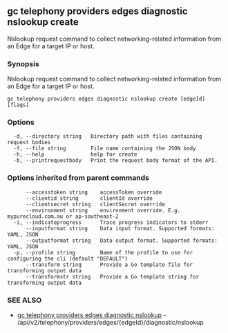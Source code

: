 ## gc telephony providers edges diagnostic nslookup create

Nslookup request command to collect networking-related information from an Edge for a target IP or host.

### Synopsis

Nslookup request command to collect networking-related information from an Edge for a target IP or host.

```
gc telephony providers edges diagnostic nslookup create [edgeId] [flags]
```

### Options

```
  -d, --directory string   Directory path with files containing request bodies
  -f, --file string        File name containing the JSON body
  -h, --help               help for create
  -b, --printrequestbody   Print the request body format of the API.
```

### Options inherited from parent commands

```
      --accesstoken string    accessToken override
      --clientid string       clientId override
      --clientsecret string   clientSecret override
      --environment string    environment override. E.g. mypurecloud.com.au or ap-southeast-2
  -i, --indicateprogress      Trace progress indicators to stderr
      --inputformat string    Data input format. Supported formats: YAML, JSON
      --outputformat string   Data output format. Supported formats: YAML, JSON
  -p, --profile string        Name of the profile to use for configuring the cli (default "DEFAULT")
      --transform string      Provide a Go template file for transforming output data
      --transformstr string   Provide a Go template string for transforming output data
```

### SEE ALSO

* [gc telephony providers edges diagnostic nslookup](gc_telephony_providers_edges_diagnostic_nslookup.html)	 - /api/v2/telephony/providers/edges/{edgeId}/diagnostic/nslookup



